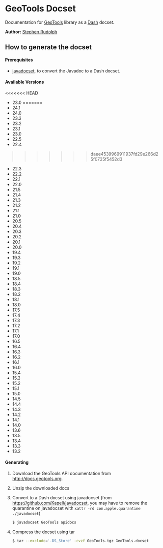 # GeoTools Docset

Documentation for [GeoTools](http://www.geotools.org) library as a [Dash](http://kapeli.com/dash) docset.

**Author:** [Stephen Rudolph](https://github.com/stephenrudolph)

## How to generate the docset

#### Prerequisites
* [javadocset](https://github.com/Kapeli/javadocset), to convert the Javadoc to a Dash docset.

#### Available Versions
<<<<<<< HEAD
* 23.0
=======
* 24.1
* 24.0
* 23.3
* 23.2
* 23.1
* 23.0
* 22.5
* 22.4
>>>>>>> daee4539969911937fd29e266d25f0735f5452d3
* 22.3
* 22.2
* 22.1
* 22.0
* 21.5
* 21.4
* 21.3
* 21.2
* 21.1
* 21.0
* 20.5
* 20.4
* 20.3
* 20.2
* 20.1
* 20.0
* 19.4
* 19.3
* 19.2
* 19.1
* 19.0
* 18.5
* 18.4
* 18.3
* 18.2
* 18.1
* 18.0
* 17.5
* 17.4
* 17.3
* 17.2
* 17.1
* 17.0
* 16.5
* 16.4
* 16.3
* 16.2
* 16.1
* 16.0
* 15.4
* 15.3
* 15.2
* 15.1
* 15.0
* 14.5
* 14.4
* 14.3
* 14.2
* 14.1
* 14.0
* 13.6
* 13.5
* 13.4
* 13.3
* 13.2

#### Generating
1. Download the GeoTools API documentation from http://docs.geotools.org. 
2. Unzip the downloaded docs
3. Convert to a Dash docset using javadocset (from https://github.com/Kapeli/javadocset, you may have to remove the quarantine on javadocset with `xattr -rd com.apple.quarantine ./javadocset`)

    ```bash
    $ javadocset GeoTools apidocs
    ```
4. Compress the docset using tar

    ```bash
    $ tar --exclude='.DS_Store' -cvzf GeoTools.tgz GeoTools.docset
    ```

